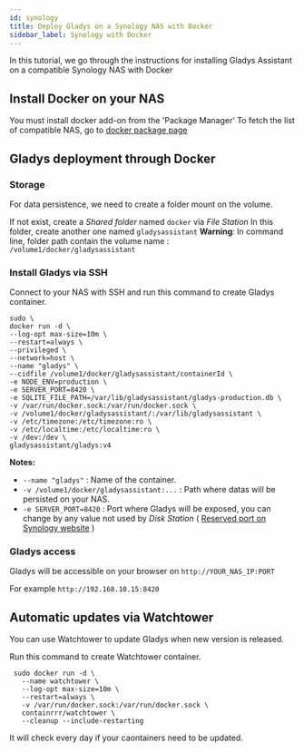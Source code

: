 ```yaml
---
id: synology
title: Deploy Gladys on a Synology NAS with Docker
sidebar_label: Synology with Docker
---
```


In this tutorial, we go through the instructions for installing Gladys Assistant on a compatible Synology NAS with Docker

## Install Docker on your NAS

You must install docker add-on from the 'Package Manager'
To fetch the list of compatible NAS, go to [docker package page](https://www.synology.com/en-global/dsm/packages/Docker)

## Gladys deployment through Docker

### Storage

For data persistence, we need to create a folder mount on the volume.

If not exist, create a *Shared folder* named `docker` via *File Station*
In this folder, create another one named `gladysassistant`
**Warning**: In command line, folder path contain the volume name : `/volume1/docker/gladysassistant`

### Install Gladys via SSH

Connect to your NAS with SSH and run this command to create Gladys container.

```
sudo \
docker run -d \
--log-opt max-size=10m \
--restart=always \
--privileged \
--network=host \
--name "gladys" \
--cidfile /volume1/docker/gladysassistant/containerId \
-e NODE_ENV=production \
-e SERVER_PORT=8420 \
-e SQLITE_FILE_PATH=/var/lib/gladysassistant/gladys-production.db \
-v /var/run/docker.sock:/var/run/docker.sock \
-v /volume1/docker/gladysassistant/:/var/lib/gladysassistant \
-v /etc/timezone:/etc/timezone:ro \
-v /etc/localtime:/etc/localtime:ro \
-v /dev:/dev \
gladysassistant/gladys:v4
```

**Notes:**

- `--name "gladys"` : Name of the container.
- `-v /volume1/docker/gladysassistant:...` : Path where datas will be persisted on your NAS.
- `-e SERVER_PORT=8420` : Port where Gladys will be exposed, you can change by any value not used by *Disk Station* ( [Reserved port on Synology website](https://kb.synology.com/en-global/DSM/tutorial/What_network_ports_are_used_by_Synology_services) )

### Gladys access

Gladys will be accessible on your browser on `http://YOUR_NAS_IP:PORT`

For example `http://192.168.10.15:8420`

## Automatic updates via Watchtower

You can use Watchtower to update Gladys when new version is released. 

Run this command to create Watchtower container.

```
 sudo docker run -d \
   --name watchtower \
   --log-opt max-size=10m \
   --restart=always \
   -v /var/run/docker.sock:/var/run/docker.sock \
   containrrr/watchtower \
   --cleanup --include-restarting
```

It will check every day if your caontainers need to be updated.